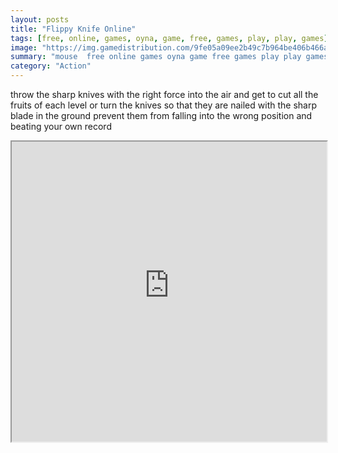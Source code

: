 ```yaml
---
layout: posts
title: "Flippy Knife Online"
tags: [free, online, games, oyna, game, free, games, play, play, games]
image: "https://img.gamedistribution.com/9fe05a09ee2b49c7b964be406b466af1.jpg"
summary: "mouse  free online games oyna game free games play play games"
category: "Action"
---
```


throw the sharp knives with the right force into the air and get to cut all the fruits of each level or turn the knives so that they are nailed with the sharp blade in the ground prevent them from falling into the wrong position and beating your own record

<iframe width="100%" height="480px;" src="https://html5.gamedistribution.com/9fe05a09ee2b49c7b964be406b466af1/"></iframe>
